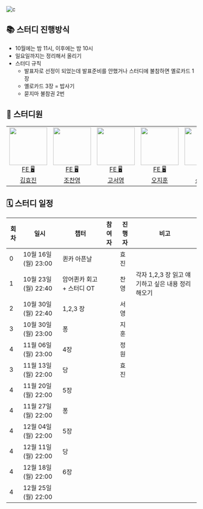 
![c](https://github.com/beerair/awesome-study/assets/49899406/f3abe1f0-a85e-4c8a-a259-86dd320e3d5e)

## 📚 스터디 진행방식

- 10월에는 밤 11시, 이후에는 밤 10시
- 일요일까지는 정리해서 올리기
- 스터디 규칙
    - 발표자로 선정이 되었는데 발표준비를 안했거나 스터디에 불참하면 옐로카드 1장
    - 옐로카드 3장 = 밥사기
    - 묻지마 불참권 2번

## 🐥 스터디원

<table>

<tr>
  <td align=center>
  <a href="https://github.com/hy57in">
  <img src="https://avatars.githubusercontent.com/u/60775453?v=4" width="100px" />
  <br/>
  FE 🖥
  <br/>
  김효진
  </a>
  </td>

  <td align=center>
  <a href="https://github.com/cyjo9603">
  <img src="https://avatars.githubusercontent.com/u/49899406?v=4" width="100px" />
  <br/>
  FE 🖥
  <br/>
  조찬영
  </a>
  </td>

  <td align=center>
  <a href="https://github.com/syoung125">
  <img src="https://avatars.githubusercontent.com/u/39763891?v=4" width="100px"  />
  <br/>
  FE 🖥
  <br/>
  고서영
  </a>
  </td>

  <td align=center>
  <a href="https://github.com/hoo00nn">
  <img src="https://avatars.githubusercontent.com/u/52775389?v=4" width="100px"  />
  <br/>
  FE 🖥
  <br/>
  오지훈
  </a>
  </td>

  <td align=center>
  <a href="https://github.com/newgardener">
  <img src="https://avatars.githubusercontent.com/u/30281850?v=4" width="100px"  />
  <br/>
  FE 🖥
  <br/>
  신정원
  </a>
  </td>

  </tr>

</table>

## 🗓 스터디 일정

| 회차 | 일시                | 챕터    | 참여자 | 진행자 | 비고      |
|----|-------------------|-------|--|-----|---------|
| 0  | 10월 16일 (월) 23:00 | 퀸카 아픈날 |  | 효진  |         |
| 1  | 10월 23일 (월) 22:40 | 암어퀸카 회고 + 스터디 OT |  | 찬영  | 각자 1,2,3 장 읽고 얘기하고 싶은 내용 정리해오기 |
| 2  | 10월 30일 (월) 22:40 | 1,2,3 장 |  | 서영  |         |
| 3  | 10월 30일 (월) 23:00 | 퐁     |  | 지훈 |         |
| 4  | 11월 06일 (월) 23:00 | 4장  |  | 정원 |         |
| 3  | 11월 13일 (월) 22:00 | 당     |  | 효진 |         |
| 4  | 11월 20일 (월) 22:00 | 5장    |  |     |         |
| 4  | 11월 27일 (월) 22:00 | 퐁     |  |     |         |
| 4  | 12월 04일 (월) 22:00 | 5장    |  |     |         |
| 4  | 12월 11일 (월) 22:00 | 당     |  |     |         |
| 4  | 12월 18일 (월) 22:00 | 6장    |  |     |         |
| 4  | 12월 25일 (월) 22:00 |       |  |     |         |
